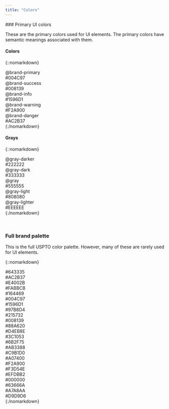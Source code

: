 ```yaml
---
title: "Colors"
---
```


<div class="pl-pattern">
### Primary UI colors

These are the primary colors used for UI elements. The primary colors have semantic meanings associated with them.

#### Colors
{::nomarkdown}
<div class="pl-palette">
    <div class="pl-palette-color">
        <div class="pl-palette-preview" style="background-color:#004c97;"></div>
        <div class="pl-palette-variable">@brand-primary</div>
        <div class="pl-palette-value">#004C97</div>
    </div>
    <div class="pl-palette-color">
        <div class="pl-palette-preview" style="background-color:#008139;"></div>
        <div class="pl-palette-variable">@brand-success</div>
        <div class="pl-palette-value">#008139</div>
    </div>
    <div class="pl-palette-color">
        <div class="pl-palette-preview" style="background-color:#1596d1;"></div>
        <div class="pl-palette-variable">@brand-info</div>
        <div class="pl-palette-value">#1596D1</div>
    </div>
    <div class="pl-palette-color">
        <div class="pl-palette-preview" style="background-color:#F2A900;"></div>
        <div class="pl-palette-variable">@brand-warning</div>
        <div class="pl-palette-value">#F2A900</div>
    </div>
    <div class="pl-palette-color">
        <div class="pl-palette-preview" style="background-color:#ac2b37;"></div>
        <div class="pl-palette-variable">@brand-danger</div>
        <div class="pl-palette-value">#AC2B37</div>
    </div>
</div>
{:/nomarkdown}

#### Grays
{::nomarkdown}
<div class="pl-palette">
    <div class="pl-palette-color">
        <div class="pl-palette-preview" style="background-color:#222222;"></div>
        <div class="pl-palette-variable">@gray-darker</div>
        <div class="pl-palette-value">#222222</div>
    </div>
    <div class="pl-palette-color">
        <div class="pl-palette-preview" style="background-color:#333333;"></div>
        <div class="pl-palette-variable">@gray-dark</div>
        <div class="pl-palette-value">#333333</div>
    </div>
    <div class="pl-palette-color">
        <div class="pl-palette-preview" style="background-color:#555555;"></div>
        <div class="pl-palette-variable">@gray</div>
        <div class="pl-palette-value">#555555</div>
    </div>
    <div class="pl-palette-color">
        <div class="pl-palette-preview" style="background-color:#808080;"></div>
        <div class="pl-palette-variable">@gray-light</div>
        <div class="pl-palette-value">#808080</div>
    </div>
    <div class="pl-palette-color">
        <div class="pl-palette-preview" style="background-color:#eeeeee;"></div>
        <div class="pl-palette-variable">@gray-lighter</div>
        <div class="pl-palette-value">#EEEEEE</div>
    </div>
</div>
{:/nomarkdown}

&nbsp;

</div>

<div class="pl-pattern">

### Full brand palette

This is the full USPTO color palette. However, many of these are rarely used for UI elements.

{::nomarkdown}
<div class="pl-palette">
    <div class="pl-palette-color">
        <div class="pl-palette-preview" style="background-color: #643335;"></div>
        <div class="pl-palette-value">#643335</div>
    </div>
    <div class="pl-palette-color">
        <div class="pl-palette-preview" style="background-color: #AC2B37;"></div>
        <div class="pl-palette-value">#AC2B37</div>
    </div>
    <div class="pl-palette-color">
        <div class="pl-palette-preview" style="background-color: #E4002B;"></div>
        <div class="pl-palette-value">#E4002B</div>
    </div>
    <div class="pl-palette-color">
        <div class="pl-palette-preview" style="background-color: #FABBCB;"></div>
        <div class="pl-palette-value">#FABBCB</div>
    </div>
</div>
<div class="pl-palette">
    <div class="pl-palette-color">
        <div class="pl-palette-preview" style="background-color: #164469;"></div>
        <div class="pl-palette-value">#164469</div>
    </div>
    <div class="pl-palette-color">
        <div class="pl-palette-preview" style="background-color: #004C97;"></div>
        <div class="pl-palette-value">#004C97</div>
    </div>
    <div class="pl-palette-color">
        <div class="pl-palette-preview" style="background-color: #1596D1;"></div>
        <div class="pl-palette-value">#1596D1</div>
    </div>
    <div class="pl-palette-color">
        <div class="pl-palette-preview" style="background-color: #97B8D4;"></div>
        <div class="pl-palette-value">#97B8D4</div>
    </div>
</div>
<div class="pl-palette">
    <div class="pl-palette-color">
        <div class="pl-palette-preview" style="background-color: #215732;"></div>
        <div class="pl-palette-value">#215732</div>
    </div>
    <div class="pl-palette-color">
        <div class="pl-palette-preview" style="background-color: #008139;"></div>
        <div class="pl-palette-value">#008139</div>
    </div>
    <div class="pl-palette-color">
        <div class="pl-palette-preview" style="background-color: #88A620;"></div>
        <div class="pl-palette-value">#88A620</div>
    </div>
    <div class="pl-palette-color">
        <div class="pl-palette-preview" style="background-color: #D4EB8E;"></div>
        <div class="pl-palette-value">#D4EB8E</div>
    </div>
</div>
<div class="pl-palette">
    <div class="pl-palette-color">
        <div class="pl-palette-preview" style="background-color: #3C1053;"></div>
        <div class="pl-palette-value">#3C1053</div>
    </div>
    <div class="pl-palette-color">
        <div class="pl-palette-preview" style="background-color: #6B2F75;"></div>
        <div class="pl-palette-value">#6B2F75</div>
    </div>
    <div class="pl-palette-color">
        <div class="pl-palette-preview" style="background-color: #AB3388;"></div>
        <div class="pl-palette-value">#AB3388</div>
    </div>
    <div class="pl-palette-color">
        <div class="pl-palette-preview" style="background-color: #C9B1D0;"></div>
        <div class="pl-palette-value">#C9B1D0</div>
    </div>
</div>
<div class="pl-palette">
    <div class="pl-palette-color">
        <div class="pl-palette-preview" style="background-color: #A07400;"></div>
        <div class="pl-palette-value">#A07400</div>
    </div>
    <div class="pl-palette-color">
        <div class="pl-palette-preview" style="background-color: #F2A900;"></div>
        <div class="pl-palette-value">#F2A900</div>
    </div>
    <div class="pl-palette-color">
        <div class="pl-palette-preview" style="background-color: #F3D54E;"></div>
        <div class="pl-palette-value">#F3D54E</div>
    </div>
    <div class="pl-palette-color">
        <div class="pl-palette-preview" style="background-color: #EFDBB2;"></div>
        <div class="pl-palette-value">#EFDBB2</div>
    </div>
</div>
<div class="pl-palette">
    <div class="pl-palette-color">
        <div class="pl-palette-preview" style="background-color: #000000;"></div>
        <div class="pl-palette-value">#000000</div>
    </div>
    <div class="pl-palette-color">
        <div class="pl-palette-preview" style="background-color: #63666A;"></div>
        <div class="pl-palette-value">#63666A</div>
    </div>
    <div class="pl-palette-color">
        <div class="pl-palette-preview" style="background-color: #A7A8AA;"></div>
        <div class="pl-palette-value">#A7A8AA</div>
    </div>
    <div class="pl-palette-color">
        <div class="pl-palette-preview" style="background-color: #D9D9D6;"></div>
        <div class="pl-palette-value">#D9D9D6</div>
    </div>
</div>
{:/nomarkdown}

&nbsp;

</div>
